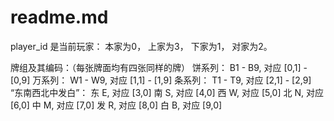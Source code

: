 # readme.md
player_id 是当前玩家：
    本家为0，
    上家为3，
    下家为1，
    对家为2。

牌组及其编码：（每张牌面均有四张同样的牌）
    饼系列： B1 - B9, 对应 [0,1] - [0,9] 
    万系列： W1 - W9, 对应 [1,1] - [1,9]
    条系列： T1 - T9, 对应 [2,1] - [2,9]
    “东南西北中发白”：
        东 E, 对应 [3,0]
        南 S, 对应 [4,0]
        西 W, 对应 [5,0]
        北 N, 对应 [6,0]
        中 M, 对应 [7,0]
        发 R, 对应 [8,0]
        白 B, 对应 [9,0]